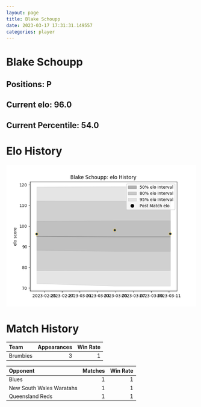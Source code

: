 ```yaml
---  
layout: page  
title: Blake Schoupp  
date: 2023-03-17 17:31:31.149557  
categories: player  
---
```

# Blake Schoupp

## Positions: P

## Current elo: 96.0

## Current Percentile: 54.0

# Elo History


![elo history](history_BlakeSchoupp.png)
# Match History


| Team     |   Appearances |   Win Rate |
|:---------|--------------:|-----------:|
| Brumbies |             3 |          1 |

| Opponent                 |   Matches |   Win Rate |
|:-------------------------|----------:|-----------:|
| Blues                    |         1 |          1 |
| New South Wales Waratahs |         1 |          1 |
| Queensland Reds          |         1 |          1 |